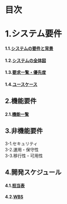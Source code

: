 # 目次
# 1.システム要件
#### 1.1.[システムの要件と背景](要求定義_システム要件.md)

#### 1.2.[システムの全体図](システム全体図.md)

#### 1.3.[要求一覧・優先度](要求一覧・優先度.md)

#### 1.4.[ユースケース](ユースケース図.pu)

## 2.機能要件
#### 2.1.[機能一覧](要求定義_機能要件.md)

## 3.非機能要件
3-1.セキュリティ            
3-2.運用・保守性            
3-3.移行性・可用性
## 4.開発スケジュール
#### 4.1.[担当表](要求定義_開発スケジュール.md)
#### 4.2.[WBS]()